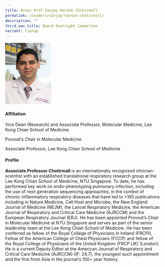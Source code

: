 ```yaml
---
title: Assoc Prof Sanjay Haresh Chotirmall
permalink: /leaders/sanjay-haresh-chotirmall/
description: ""
third_nav_title: Board Oversight Committee
variant: tiptap
---
```

<div class="isomer-image-wrapper">
<img style="width:150px" height="auto" width="100%" src="/images/Leaders/sanjay haresh chotirmall.png">
</div>
<h4>Affiliation</h4>
<p>Vice Dean (Research) and Associate Professor, Molecular Medicine, Lee
Kong Chian School of Medicine</p>
<p>Provost’s Chair in Molecular Medicine</p>
<p>Associate Professor, Lee Kong Chian School of Medicine</p>
<h4>Profile</h4>
<p><strong>Associate Professor Chotirmall</strong> is an internationally recognized
clinician-scientist with an established translational respiratory research
group at the Lee Kong Chian School of Medicine, NTU Singapore. To date,
he has performed key work on endo-phenotyping pulmonary infection, including
the use of next generation sequencing approaches, in the context of chronic
inflammatory respiratory diseases that have led to &gt;165 publications
including in Nature Medicine,&nbsp;Cell Host and Microbe,&nbsp;the&nbsp;New
England Journal of Medicine&nbsp;(NEJM),&nbsp;the Lancet Respiratory Medicine,
the&nbsp;American Journal of Respiratory and Critical Care Medicine (AJRCCM)
and the European Respiratory Journal (ERJ). He has been appointed Provost’s
Chair in Molecular Medicine at NTU Singapore and serves as part of the
senior leadership team at the Lee Kong Chian School of Medicine. He has
been conferred as fellow of the Royal College of Physicians in Ireland
(FRCPI), Fellow of the American College of Chest Physicians (FCCP) and
fellow of the Royal College of Physicians of the United Kingdom (FRCP UK)
(London). He is a current Deputy Editor at the&nbsp;American Journal of
Respiratory and Critical Care Medicine&nbsp;(AJRCCM) (IF: 24.7), the youngest
such appointment and the first from Asia in the journal's 100+ year history.</p>